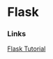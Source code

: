 # Flask

### Links

[Flask Tutorial](https://blog.miguelgrinberg.com/post/the-flask-mega-tutorial-part-i-hello-world)
